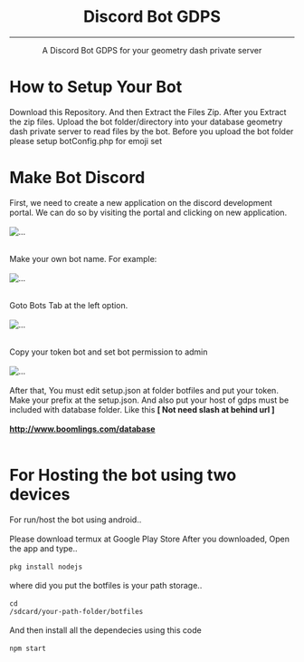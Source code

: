 <h1 align="center">Discord Bot GDPS </h1>
<hr>
<div align="center">
A Discord Bot GDPS for your geometry dash private server
</div>

# How to Setup Your Bot
Download this Repository. And then Extract the Files Zip.
After you Extract the zip files. Upload the bot folder/directory into your database geometry dash private
server to read files by the bot. Before you upload the bot folder please setup botConfig.php for emoji set
<br>

# Make Bot Discord 
First, we need to create a new application on the discord development portal.
We can do so by visiting the portal and clicking on new application.
<br><br>
![...](http://famrygd.5v.pl/totur/image1.png)
<br><br>

Make your own bot name. For example:
<br><br>
![...](http://famrygd.5v.pl/totur/image2.png)
<br><br>

Goto Bots Tab at the left option.
<br><br>
![...](http://famrygd.5v.pl/totur/image3.png)
<br><br>

Copy your token bot and set bot permission to admin
<br><br>
![...](http://famrygd.5v.pl/totur/image4.png)
<br><br>
After that, You must edit setup.json at folder botfiles and put your token. Make your prefix at the setup.json. And also put your host of gdps must be included with database folder. Like this <b>[ Not need slash at behind url ]</b>
<br><br>
<b>http://www.boomlings.com/database </b>
<br><br>
# For Hosting the bot using two devices

For run/host the bot using android..
<br><br>
Please download termux at Google Play Store
After you downloaded, Open the app and type..
<br><br>
<code>pkg install nodejs </code>
<br><br>
where did you put the botfiles is your path storage..
<br><br>
<code>cd /sdcard/your-path-folder/botfiles </code>
<br><br>
And then install all the dependecies using this code
<br><br>
<code>npm start</code>
<br><br>


